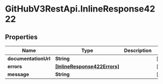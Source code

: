 # GitHubV3RestApi.InlineResponse4222

## Properties

Name | Type | Description | Notes
------------ | ------------- | ------------- | -------------
**documentationUrl** | **String** |  | [optional] 
**errors** | [**[InlineResponse422Errors]**](InlineResponse422Errors.md) |  | [optional] 
**message** | **String** |  | [optional] 



